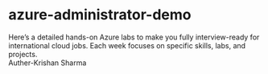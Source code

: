 # azure-administrator-demo
Here’s a detailed hands-on Azure labs to make you fully interview-ready for international cloud jobs. Each week focuses on specific skills, labs, and projects.
<br>
Auther-Krishan Sharma
